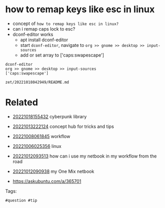 # how to remap keys like esc in linux

- concept of `how to remap keys like esc in linux?`
- can i remap caps lock to esc?
- dconf-editor works
  - apt install dconf-editor
  - start `dconf-editor`, navigate to `org >> gnome >> desktop >> input-sources`
  - add or set array to ['caps:swapescape']

```
dconf-editor
org >> gnome >> desktop >> input-sources
['caps:swapescape']
```

` zet/20221018042949/README.md `

# Related

- [20221018155432](/zet/20221018155432/README.md) cyberpunk library

- [20221013222124](/zet/20221013222124/README.md) concept hub for tricks and tips
- [20221008061845](/zet/20221008061845/README.md) workflow
- [20221006025356](/zet/20221006025356/README.md) linux
- [20221012093513](/zet/20221012093513/README.md) how can i use my netbook in my workflow from the road
- [20221012090938](/zet/20221012090938/README.md) my One Mix netbook
- https://askubuntu.com/a/365701

Tags:

    #question #tip
